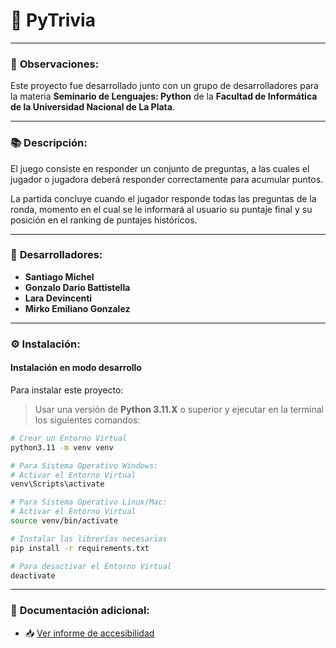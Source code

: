 # 🎯 __PyTrivia__

---

### 📝 __Observaciones:__

Este proyecto fue desarrollado junto con un grupo de desarrolladores para la materia **Seminario de Lenguajes: Python** de la **Facultad de Informática de la Universidad Nacional de La Plata**.

---

### 📚 __Descripción:__

El juego consiste en responder un conjunto de preguntas, a las cuales el jugador o jugadora deberá responder correctamente para acumular puntos.

La partida concluye cuando el jugador responde todas las preguntas de la ronda, momento en el cual se le informará al usuario su puntaje final y su posición en el ranking de puntajes históricos.

---

### 👥 __Desarrolladores:__

- **Santiago Michel**  
- **Gonzalo Dario Battistella**  
- **Lara Devincenti**  
- **Mirko Emiliano Gonzalez**

---

### ⚙️ __Instalación:__

#### Instalación en modo desarrollo

Para instalar este proyecto:

> Usar una versión de **Python 3.11.X** o superior y ejecutar en la terminal los siguientes comandos:

```bash
# Crear un Entorno Virtual
python3.11 -m venv venv

# Para Sistema Operativo Windows:
# Activar el Entorno Virtual
venv\Scripts\activate

# Para Sistema Operativo Linux/Mac:
# Activar el Entorno Virtual
source venv/bin/activate

# Instalar las librerías necesarias
pip install -r requirements.txt

# Para desactivar el Entorno Virtual
deactivate
```

---

### 📄 __Documentación adicional:__

- 📥 [Ver informe de accesibilidad](./Informe_accesibilidad.docx)